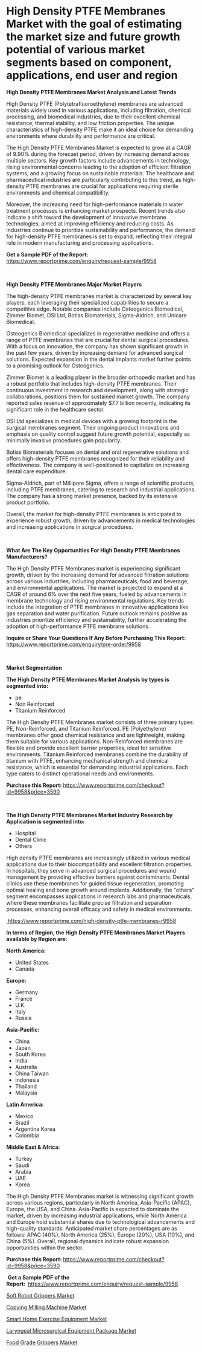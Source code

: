<p><h1>High Density PTFE Membranes Market with the goal of estimating the market size and future growth potential of various market segments based on component, applications, end user and region</h1></p><p><strong>High Density PTFE Membranes Market Analysis and Latest Trends</strong></p>
<p><p>High Density PTFE (Polytetrafluoroethylene) membranes are advanced materials widely used in various applications, including filtration, chemical processing, and biomedical industries, due to their excellent chemical resistance, thermal stability, and low friction properties. The unique characteristics of high-density PTFE make it an ideal choice for demanding environments where durability and performance are critical.</p><p>The High Density PTFE Membranes Market is expected to grow at a CAGR of 9.90% during the forecast period, driven by increasing demand across multiple sectors. Key growth factors include advancements in technology, rising environmental concerns leading to the adoption of efficient filtration systems, and a growing focus on sustainable materials. The healthcare and pharmaceutical industries are particularly contributing to this trend, as high-density PTFE membranes are crucial for applications requiring sterile environments and chemical compatibility.</p><p>Moreover, the increasing need for high-performance materials in water treatment processes is enhancing market prospects. Recent trends also indicate a shift toward the development of innovative membrane technologies, aimed at improving efficiency and reducing costs. As industries continue to prioritize sustainability and performance, the demand for high-density PTFE membranes is set to expand, reflecting their integral role in modern manufacturing and processing applications.</p></p>
<p><strong>Get a Sample PDF of the Report:&nbsp;</strong> <a href="https://www.reportprime.com/enquiry/request-sample/9958">https://www.reportprime.com/enquiry/request-sample/9958</a></p>
<p>&nbsp;</p>
<p><strong>High Density PTFE Membranes Major Market Players</strong></p>
<p><p>The high-density PTFE membranes market is characterized by several key players, each leveraging their specialized capabilities to secure a competitive edge. Notable companies include Osteogenics Biomedical, Zimmer Biomet, DSI Ltd, Botiss Biomaterials, Sigma-Aldrich, and Unicare Biomedical.</p><p>Osteogenics Biomedical specializes in regenerative medicine and offers a range of PTFE membranes that are crucial for dental surgical procedures. With a focus on innovation, the company has shown significant growth in the past few years, driven by increasing demand for advanced surgical solutions. Expected expansion in the dental implants market further points to a promising outlook for Osteogenics.</p><p>Zimmer Biomet is a leading player in the broader orthopedic market and has a robust portfolio that includes high-density PTFE membranes. Their continuous investment in research and development, along with strategic collaborations, positions them for sustained market growth. The company reported sales revenue of approximately $7.7 billion recently, indicating its significant role in the healthcare sector.</p><p>DSI Ltd specializes in medical devices with a growing footprint in the surgical membranes segment. Their ongoing product innovations and emphasis on quality control suggest future growth potential, especially as minimally invasive procedures gain popularity.</p><p>Botiss Biomaterials focuses on dental and oral regenerative solutions and offers high-density PTFE membranes recognized for their reliability and effectiveness. The company is well-positioned to capitalize on increasing dental care expenditure.</p><p>Sigma-Aldrich, part of Millipore Sigma, offers a range of scientific products, including PTFE membranes, catering to research and industrial applications. The company has a strong market presence, backed by its extensive product portfolio.</p><p>Overall, the market for high-density PTFE membranes is anticipated to experience robust growth, driven by advancements in medical technologies and increasing applications in surgical procedures.</p></p>
<p>&nbsp;</p>
<p><strong>What Are The Key Opportunities For High Density PTFE Membranes Manufacturers?</strong></p>
<p><p>The High Density PTFE Membranes market is experiencing significant growth, driven by the increasing demand for advanced filtration solutions across various industries, including pharmaceuticals, food and beverage, and environmental applications. The market is projected to expand at a CAGR of around 6% over the next five years, fueled by advancements in membrane technology and rising environmental regulations. Key trends include the integration of PTFE membranes in innovative applications like gas separation and water purification. Future outlook remains positive as industries prioritize efficiency and sustainability, further accelerating the adoption of high-performance PTFE membrane solutions.</p></p>
<p><strong>Inquire or Share Your Questions If Any Before Purchasing This Report:</strong> <a href="https://www.reportprime.com/enquiry/pre-order/9958">https://www.reportprime.com/enquiry/pre-order/9958</a></p>
<p>&nbsp;</p>
<p><strong>Market Segmentation</strong></p>
<p><strong>The High Density PTFE Membranes Market Analysis by types is segmented into:</strong></p>
<p><ul><li>pe</li><li>Non Reinforced</li><li>Titanium Reinforced</li></ul></p>
<p><p>The High Density PTFE Membranes market consists of three primary types: PE, Non-Reinforced, and Titanium Reinforced. PE (Polyethylene) membranes offer good chemical resistance and are lightweight, making them suitable for various applications. Non-Reinforced membranes are flexible and provide excellent barrier properties, ideal for sensitive environments. Titanium Reinforced membranes combine the durability of titanium with PTFE, enhancing mechanical strength and chemical resistance, which is essential for demanding industrial applications. Each type caters to distinct operational needs and environments.</p></p>
<p><strong>Purchase this Report:&nbsp;</strong><a href="https://www.reportprime.com/checkout?id=9958&price=3590">https://www.reportprime.com/checkout?id=9958&price=3590</a></p>
<p>&nbsp;</p>
<p><strong>The High Density PTFE Membranes Market Industry Research by Application is segmented into:</strong></p>
<p><ul><li>Hospital</li><li>Dental Clinic</li><li>Others</li></ul></p>
<p><p>High density PTFE membranes are increasingly utilized in various medical applications due to their biocompatibility and excellent filtration properties. In hospitals, they serve in advanced surgical procedures and wound management by providing effective barriers against contaminants. Dental clinics use these membranes for guided tissue regeneration, promoting optimal healing and bone growth around implants. Additionally, the "others" segment encompasses applications in research labs and pharmaceuticals, where these membranes facilitate precise filtration and separation processes, enhancing overall efficacy and safety in medical environments.</p></p>
<p><a href="https://www.reportprime.com/high-density-ptfe-membranes-r9958">&nbsp;https://www.reportprime.com/high-density-ptfe-membranes-r9958</a></p>
<p><strong>In terms of Region, the High Density PTFE Membranes Market Players available by Region are:</strong></p>
<p>
    <p> <strong> North America: </strong>
        <ul>
            <li>United States</li>
            <li>Canada</li>
        </ul>
        </p> 
    <p> <strong> Europe: </strong>
        <ul>
            <li>Germany</li>
            <li>France</li>
            <li>U.K.</li>
            <li>Italy</li>
            <li>Russia</li>
        </ul>
        </p> 
    <p> <strong> Asia-Pacific: </strong>
        <ul>
            <li>China</li>
            <li>Japan</li>
            <li>South Korea</li>
            <li>India</li>
            <li>Australia</li>
            <li>China Taiwan</li>
            <li>Indonesia</li>
            <li>Thailand</li>
            <li>Malaysia</li>
        </ul>
        </p> 
    <p> <strong> Latin America: </strong>
        <ul>
            <li>Mexico</li>
            <li>Brazil</li>
            <li>Argentina Korea</li>
            <li>Colombia</li>
        </ul>
        </p> 
    <p> <strong> Middle East & Africa: </strong>
        <ul>
            <li>Turkey</li>
            <li>Saudi</li>
            <li>Arabia</li>
            <li>UAE</li>
            <li>Korea</li>
        </ul>
    </p>
    </p>
<p><p>The High Density PTFE Membranes market is witnessing significant growth across various regions, particularly in North America, Asia-Pacific (APAC), Europe, the USA, and China. Asia-Pacific is expected to dominate the market, driven by increasing industrial applications, while North America and Europe hold substantial shares due to technological advancements and high-quality standards. Anticipated market share percentages are as follows: APAC (40%), North America (25%), Europe (20%), USA (10%), and China (5%). Overall, regional dynamics indicate robust expansion opportunities within the sector.</p></p>
<p><strong>Purchase this Report: </strong><a href="https://www.reportprime.com/checkout?id=9958&price=3590">https://www.reportprime.com/checkout?id=9958&price=3590</a></p>
<p>&nbsp;<strong>Get a Sample PDF of the Report:&nbsp;&nbsp;</strong><a href="https://www.reportprime.com/enquiry/request-sample/9958">https://www.reportprime.com/enquiry/request-sample/9958</a></p>
<p><strong></strong></p>
<p><p><a href="https://issuu.com/reportprime-2/docs/soft-robot-grippers-market-size-203_9cb7c2343983e2">Soft Robot Grippers Market</a></p><p><a href="https://github.com/ryanbell8967/Market-Research-Report-List-1/blob/main/copying-milling-machine-market.md">Copying Milling Machine Market</a></p><p><a href="https://www.linkedin.com/pulse/analyzing-key-drivers-smart-home-exercise-equipment-market-trends-kqcoc?trackingId=96Dd4Q9hStqOQbXlEYSEcg%3D%3D">Smart Home Exercise Equipment Market</a></p><p><a href="https://medium.com/@jacobpayne74/the-growth-of-the-laryngeal-microsurgical-equipment-package-market-has-been-significant-driven-b446ebcb4d92">Laryngeal Microsurgical Equipment Package Market</a></p><p><a href="https://issuu.com/reportprime-2/docs/food-grade-grippers-market-size-203_06875dd6c28c58">Food Grade Grippers Market</a></p></p>